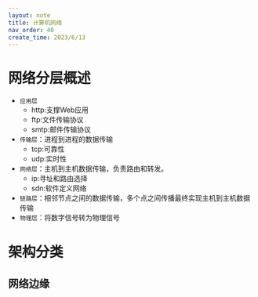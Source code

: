 ```yaml
---
layout: note
title: 计算机网络
nav_order: 40
create_time: 2023/6/13
---
```


# 网络分层概述

- `应用层`
    - http:支撑Web应用
    - ftp:文件传输协议
    - smtp:邮件传输协议
- `传输层`：进程到进程的数据传输
    - tcp:可靠性
    - udp:实时性
- `网络层`：主机到主机数据传输，负责路由和转发。
    - ip:寻址和路由选择
    - sdn:软件定义网络
- `链路层`：相邻节点之间的数据传输，多个点之间传播最终实现主机到主机数据传输
- `物理层`：将数字信号转为物理信号

# 架构分类

## 网络边缘

